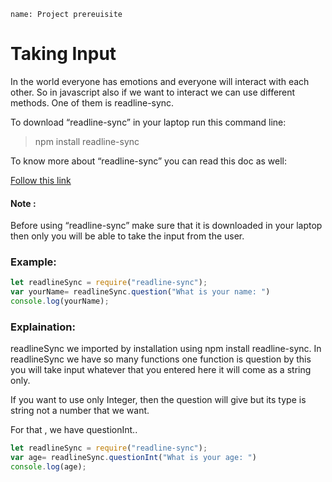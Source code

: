 ```ngMeta
name: Project prereuisite
```

# Taking Input

In the world everyone has emotions and everyone will interact with each other. So in javascript also if we want to interact we can use different methods. One of them is readline-sync. 

To download “readline-sync” in your laptop run this command line:

> npm install readline-sync

To know more about “readline-sync” you can read this doc as well:
	
[Follow this link](https://launchschool.com/books/javascript/read/input_output)

#### Note : 

Before using “readline-sync” make sure that it is downloaded in your laptop then only you will be able to take the input from the user.

### Example:

```javascript
let readlineSync = require("readline-sync");
var yourName= readlineSync.question("What is your name: ")
console.log(yourName);
```

### Explaination:

readlineSync we imported by installation using npm install readline-sync. In readlineSync we have so many functions one function is question by this you will take input whatever that you entered here it will come as a string only.

If you want to use only Integer, then the question will give but its type is string not a number that we want.

For that , we have questionInt..

```javascript
let readlineSync = require("readline-sync");
var age= readlineSync.questionInt("What is your age: ")
console.log(age);
```